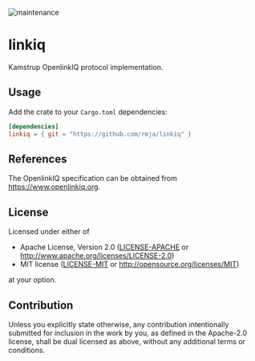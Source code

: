 ![maintenance](https://img.shields.io/badge/maintenance-actively--developed-brightgreen.svg)

# linkiq

Kamstrup OpenlinkIQ protocol implementation.

## Usage

Add the crate to your `Cargo.toml` dependencies:

```toml
[dependencies]
linkiq = { git = "https://github.com/rmja/linkiq" }
```

## References
The OpenlinkIQ specification can be obtained from https://www.openlinkiq.org.

## License

Licensed under either of

 * Apache License, Version 2.0
   ([LICENSE-APACHE](LICENSE-APACHE) or http://www.apache.org/licenses/LICENSE-2.0)
 * MIT license
   ([LICENSE-MIT](LICENSE-MIT) or http://opensource.org/licenses/MIT)

at your option.

## Contribution

Unless you explicitly state otherwise, any contribution intentionally submitted
for inclusion in the work by you, as defined in the Apache-2.0 license, shall be
dual licensed as above, without any additional terms or conditions.